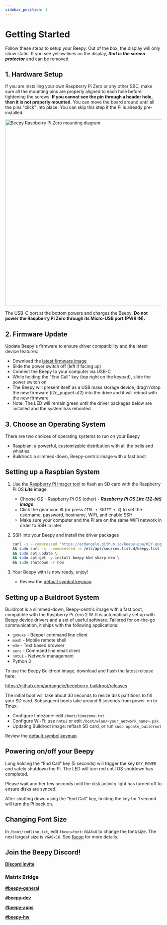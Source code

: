 ```yaml
---
sidebar_position: 1
---
```


# Getting Started

Follow these steps to setup your Beepy. Out of the box, the display will only show static. If you see yellow lines on the display, ***that is the screen protector*** and can be removed.

## 1. Hardware Setup

If you are installing your own Raspberry Pi Zero or any other SBC, make sure all the mounting pins are properly aligned to each hole before tightening the screws. **If you cannot see the pin through a header hole, then it is not properly mounted**. You can move the board around until all the pins "click" into place. You can skip this step if the Pi is already pre-installed.

<img alt="Beepy Raspberry Pi Zero mounting diagram" src='/img/beepy-header-mount-diagram.jpg' width='600' />

The USB-C port at the bottom powers and charges the Beepy. **Do not power the Raspberry Pi Zero through its Micro-USB port (PWR IN).**

## 2. Firmware Update

Update Beepy's firmware to ensure driver compatibility and the latest device features:

- Download the [latest firmware image](https://github.com/sqfmi/i2c_puppet/releases/latest/download/i2c_puppet.uf2)
- Slide the power switch off (left if facing up)
- Connect the Beepy to your computer via USB-C
- While holding the "End Call" key (top right on the keypad), slide the power switch on
- The Beepy will present itself as a USB mass storage device, drag'n'drop the new firmware (i2c_puppet.uf2) into the drive and it will reboot with the new firmware
- Note: The LED will remain green until the driver packages below are installed and the system has rebooted

## 3. Choose an Operating System

There are two choices of operating systems to run on your Beepy

- Raspbian: a powerful, customizable distribution with all the bells and whistles
- Buildroot: a slimmed-down, Beepy-centric image with a fast boot

## Setting up a Raspbian System

1. Use the [Raspberry Pi Imager tool](https://www.raspberrypi.com/software/) to flash an SD card with the Raspberry Pi OS ***Lite*** image
    - Choose OS - Raspberry Pi OS (other) - ***Raspberry Pi OS Lite (32-bit) image***
    - Click the gear icon ⚙ (or press ```CTRL + SHIFT + X```) to set the username, password, hostname, WiFi, and enable SSH
    - Make sure your computer and the Pi are on the same WiFi network in order to SSH in later

2. SSH into your Beepy and install the driver packages

    ```bash
    curl -s --compressed "https://ardangelo.github.io/beepy-ppa/KEY.gpg" | gpg --dearmor | sudo tee /etc/apt/trusted.gpg.d/beepy.gpg >/dev/null \
    && sudo curl -s --compressed -o /etc/apt/sources.list.d/beepy.list "https://ardangelo.github.io/beepy-ppa/beepy.list" \
    && sudo apt update \
    && sudo apt-get -y install beepy-kbd sharp-drm \
    && sudo shutdown -r now
    ```

3. Your Beepy with is now ready, enjoy!

    - Review the [default symbol keymap](https://beepy.sqfmi.com/img/symbol-keys.png) 

## Setting up a Buildroot System

Buildroot is a slimmed-down, Beepy-centric image with a fast boot, compatible with the Raspberry Pi Zero 2 W. It is automatically set up with Beepy device drivers and a set of useful software. Tailored for on-the-go communication, it ships with the following applications:

* `gomuks` - Beeper command line client
* `mosh` - Mobile remote shell
* `w3m` - Text based browser
* `aerc` - Command line email client
* `nmtui` - Network management
* Python 3

To use the Beepy Buildroot image, download and flash the latest release here:

https://github.com/ardangelo/beepberry-buildroot/releases

The initial boot will take about 30 seconds to resize disk partitions to fill your SD card. Subsequent boots take around 8 seconds from power-on to Tmux.

* Configure timezone: edit `/boot/timezone.txt`
* Configure Wi-Fi: use `nmtui` or edit `/boot/wlan/<your_network_name>.psk`
* Updating Buildroot image: reflash SD card, or run `sudo update_buildroot`

Review the [default symbol keymap](/docs/keyboard)

## Powering on/off your Beepy

Long holding the "End Call" key (5 seconds) will trigger the key ```KEY_POWER``` and safely shutdown the Pi. The LED will turn red until OS shutdown has completed.

Please wait another few seconds until the disk activity light has turned off to ensure disks are synced.

After shutting down using the "End Call" key, holding the key for 1 second will turn the Pi back on.

## Changing Font Size

In ```/boot/cmdline.txt```, edit ```fbcon=font:VGA8x8``` to change the font/size. The next largest size is `VGA8x16`. See [fbcon](https://www.kernel.org/doc/Documentation/fb/fbcon.txt) for more details.

## Join the Beepy Discord!

[**Discord Invite**](https://discord.gg/QERrSferdF)

### Matrix Bridge

[**#beepy-general**](https://matrix.to/#/#beepberry-general:beeper.com)

[**#beepy-dev**](https://matrix.to/#/#beepberry-dev:beeper.com)

[**#beepy-apps**](https://matrix.to/#/#beepberry-apps:beeper.com)

[**#beepy-hw**](https://matrix.to/#/#beepberry-hw:beeper.com)
